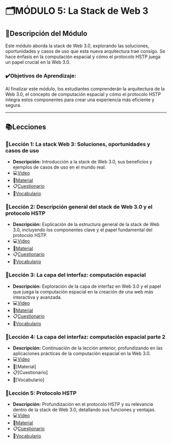 # 🗂️MÓDULO 5: La Stack de Web 3
## 📝Descripción del Módulo
Este módulo aborda la stack de Web 3.0, explorando las soluciones, oportunidades y casos de uso que esta nueva arquitectura trae consigo. Se hace énfasis en la computación espacial y cómo el protocolo HSTP juega un papel crucial en la Web 3.0.
### ✔️Objetivos de Aprendizaje: 
Al finalizar este módulo, los estudiantes comprenderán la arquitectura de la Web 3.0, el concepto de computación espacial y cómo el protocolo HSTP integra estos componentes para crear una experiencia más eficiente y segura.
________________________________________
## 📚Lecciones
### 📓Lección 1: La stack Web 3: Soluciones, oportunidades y casos de uso
* **Descripción:** Introducción a la stack de Web 3.0, sus beneficios y ejemplos de casos de uso en el mundo real.
* 💻[Video](https://archive.org/details/introduccion-web-espacial-m5/L1M5.mp4)
* 📖[Material](https://github.com/SpatialWebAgency/Introduccion-a-la-Web-Espacial/blob/main/Material/Modulo%205/L1M5/MATERIAL_5.1.pdf)
* 📋[Cuestionario](https://github.com/SpatialWebAgency/Introduccion-a-la-Web-Espacial/blob/main/Material/Modulo%205/L1M5/CUESTIONARIO_5.1.pdf)
* 🔎[Vocabulario](https://github.com/SpatialWebAgency/Introduccion-a-la-Web-Espacial/blob/main/Material/Modulo%205/L1M5/VOCABULARIO_5.1.pdf)

### 📓Lección 2: Descripción general del stack de Web 3.0 y el protocolo HSTP
* **Descripción:** Explicación de la estructura general de la stack de Web 3.0, incluyendo los componentes clave y el papel fundamental del protocolo HSTP.
* 💻[Video](https://archive.org/details/introduccion-web-espacial-m5/L2M5.mp4)
* 📖[Material](https://github.com/SpatialWebAgency/Introduccion-a-la-Web-Espacial/blob/main/Material/Modulo%205/L2M5/MATERIAL_5.2.pdf)
* 📋[Cuestionario](https://github.com/SpatialWebAgency/Introduccion-a-la-Web-Espacial/blob/main/Material/Modulo%205/L2M5/CUESTIONARIO_5.2.pdf)
* 🔎[Vocabulario](https://github.com/SpatialWebAgency/Introduccion-a-la-Web-Espacial/blob/main/Material/Modulo%205/L2M5/VOCABULARIO_5.2.pdf)

### 📓Lección 3: La capa del interfaz: computación espacial
* **Descripción:** Exploración de la capa de interfaz en Web 3.0 y el papel que juega la computación espacial en la creación de una web más interactiva y avanzada.
* 💻[Video](https://archive.org/details/introduccion-web-espacial-m5/L3M5.mp4)
* 📖[Material](https://github.com/SpatialWebAgency/Introduccion-a-la-Web-Espacial/blob/main/Material/Modulo%205/L3M5/MATERIAL_5.3.pdf)
* 📋[Cuestionario](https://github.com/SpatialWebAgency/Introduccion-a-la-Web-Espacial/blob/main/Material/Modulo%205/L3M5/CUESTIONARIO_5.3.pdf)
* 🔎[Vocabulario](https://github.com/SpatialWebAgency/Introduccion-a-la-Web-Espacial/blob/main/Material/Modulo%205/L3M5/VOCABULARIO_5.3.pdf)

### 📓Lección 4: La capa del interfaz: computación espacial parte 2
* **Descripción:** Continuación de la lección anterior, profundizando en las aplicaciones prácticas de la computación espacial en la Web 3.0.
* 💻[Video](https://archive.org/details/introduccion-web-espacial-m5/L4M5.mp4)
* 📖[Material]
* 📋[Cuestionario]
* 🔎[Vocabulario]

### 📓Lección 5: Protocolo HSTP
* **Descripción:** Profundización en el protocolo HSTP y su relevancia dentro de la stack de Web 3.0, detallando sus funciones y ventajas.
* 💻[Video](https://archive.org/details/introduccion-web-espacial-m5/L5M5.mp4)
* 📖[Material](https://github.com/SpatialWebAgency/Introduccion-a-la-Web-Espacial/blob/main/Material/Modulo%205/L5M5/MATERIAL_5.5.pdf)
* 📋[Cuestionario](https://github.com/SpatialWebAgency/Introduccion-a-la-Web-Espacial/blob/main/Material/Modulo%205/L5M5/CUESTIONARIO_5.5.pdf)
* 🔎[Vocabulario](https://github.com/SpatialWebAgency/Introduccion-a-la-Web-Espacial/blob/main/Material/Modulo%205/L5M5/VOCABULARIO_5.5.pdf)
